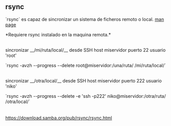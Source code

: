 ## rsync
<p>`rsync` es capaz de sincronizar un sistema de ficheros remoto o local. <a target="blank" href="https://linux.die.net/man/1/rsync">man page</a></p>
<span>*Requiere rsync instalado en la maquina remota.*</span><br><br>
<div>
  <p>sincronizar __/mi/ruta/local/__ desde SSH host miservidor puerto 22 usuario 'root'</p>
  `rsync -avzh --progress --delete root@miservidor:/una/ruta/ /mi/ruta/local/`
</div> <!-- .element: class="fragment fade-left" -->
<br>
<div>
  <p>sincronizar __/otra/local/__ desde SSH host miservidor puerto 222 usuario 'niko'</p>
  `rsync -avzh --progress --delete -e 'ssh -p222' niko@miservidor:/otra/ruta/ /otra/local/`
</div> <!-- .element: class="fragment fade-right" -->
<br><br>
<a target="blank" href="https://download.samba.org/pub/rsync/rsync.html">https://download.samba.org/pub/rsync/rsync.html</a>
